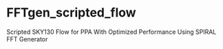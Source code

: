 # FFTgen_scripted_flow
Scripted SKY130 Flow for PPA With Optimized Performance Using SPIRAL FFT Generator
